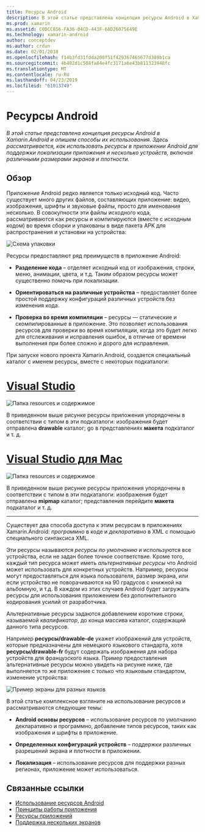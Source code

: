 ```yaml
---
title: Ресурсы Android
description: В этой статье представлена концепция ресурсы Android в Xamarin.Android и опишем способы их использования. Здесь рассматривается, как использовать ресурсы в приложении Android для поддержки локализации приложения и несколько устройств, включая различными размерами экранов и плотности.
ms.prod: xamarin
ms.assetid: C0DCC856-FA36-04CD-443F-68D26075649E
ms.technology: xamarin-android
author: conceptdev
ms.author: crdun
ms.date: 02/01/2018
ms.openlocfilehash: f14b3fd31fdda200f51f429367465677d389b1ca
ms.sourcegitcommit: 4b402d1c508fa84e4fc3171a6e43b811323948fc
ms.translationtype: MT
ms.contentlocale: ru-RU
ms.lasthandoff: 04/23/2019
ms.locfileid: "61013749"
---
```

# <a name="android-resources"></a>Ресурсы Android

_В этой статье представлена концепция ресурсы Android в Xamarin.Android и опишем способы их использования. Здесь рассматривается, как использовать ресурсы в приложении Android для поддержки локализации приложения и несколько устройств, включая различными размерами экранов и плотности._


## <a name="overview"></a>Обзор

Приложение Android редко является только исходный код. Часто существует много других файлов, составляющих приложение: видео, изображения, шрифты и звуковые файлы, просто для именования несколько. В совокупности эти файлы исходного кода, рассматриваются как ресурсы и компилируются (вместе с исходным кодом) во время сборки и упакованы в виде пакета APK для распространения и установки на устройства:

![Схема упаковки](images/packaging-diagram.png)

Ресурсы предоставляют ряд преимуществ в приложение Android:

-  **Разделение кода** &ndash; отделяет исходный код от изображения, строки, меню, анимации, цвета, и т.д. Таким образом ресурсы может существенно помочь при локализации.

-  **Ориентироваться на различные устройства** &ndash; предоставляет более простой поддержку конфигураций различных устройств без изменения кода.

-  **Проверка во время компиляции** &ndash; ресурсы — статические и скомпилированные в приложение. Это позволяет использования ресурсов для проверки во время компиляции, когда это будет легко для отслеживания и исправления ошибок, в отличие от времени выполнения при более сложно и дорого для исправления.

При запуске нового проекта Xamarin.Android, создается специальный каталог с именем ресурсы, вместе с некоторых подкаталоги:

# <a name="visual-studiotabwindows"></a>[Visual Studio](#tab/windows)

![Папка resources и содержимое](images/resources-folder-vs.png)

В приведенном выше рисунке ресурсы приложения упорядочены в соответствии с типом в эти подкаталоги: изображения будет отправлена **drawable** каталог; go в представлениях **макета** подкаталог и т. д.
 
# <a name="visual-studio-for-mactabmacos"></a>[Visual Studio для Mac](#tab/macos)

![Папка resources и содержимое](images/resources-folder-xs.png)

В приведенном выше рисунке ресурсы приложения упорядочены в соответствии с типом в эти подкаталоги: изображения будет отправлена **mipmap** каталог; представления перейдите **макета** подкаталог и т. д.
 
-----

Существует два способа доступа к этим ресурсам в приложениях Xamarin.Android: *программно* в коде и *декларативно* в XML с помощью специального синтаксиса XML.

Эти ресурсы называются *ресурсы по умолчанию* и используются все устройства, если не задан более точное соответствие. Кроме того, каждый тип ресурса может иметь *альтернативные ресурсы* что Android может использовать для конкретных устройств. Например, ресурсы могут предоставляться для языка пользователя, размер экрана, или если устройство не поворачиваются на 90 градусов с книжной на альбомную, и т.д. В каждом из этих случаев Android будет загружать ресурсы для использования приложением без дополнительного кодирования усилий от разработчика.

Альтернативные ресурсы задаются добавлением короткие строки, называемой *квалификатор*, до конца массива каталог, содержащий данного типа ресурсов.

Например **ресурсы/drawable-de** укажет изображений для устройств, которые предназначены для немецкого языкового стандарта, хотя **ресурсы/drawable-fr** будут содержать изображения для набора устройств для французского языка. Пример предоставления альтернативные ресурсы можно увидеть на рисунке ниже, где выполняется то же приложение с только что языковым стандартом, изменение устройства:

![Пример экраны для разных языков](images/localized-screenshots.png)

В этой статье комплексное взгляните на использование ресурсов и рассматриваются следующие темы:

-  **Android основы ресурсов** &ndash; использование ресурсов по умолчанию декларативно и программно, добавление типов ресурсов, таких как изображения и шрифты в приложение.

-  **Определенных конфигураций устройств** &ndash; поддержки различных разрешений экрана и плотности в приложении.

-  **Локализация** &ndash; использование ресурсов для поддержки разных регионах, приложение может использоваться.


## <a name="related-links"></a>Связанные ссылки

- [Использование ресурсов Android](~/android/app-fundamentals/resources-in-android/android-assets.md)
- [Принципы работы приложения](https://developer.android.com/guide/topics/fundamentals.html)
- [Ресурсы приложений](https://developer.android.com/guide/topics/resources/index.html)
- [Поддержка нескольких экранов](https://developer.android.com/guide/practices/screens_support.html)
